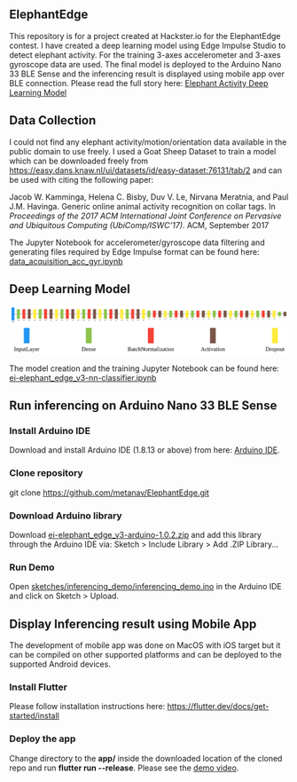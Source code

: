 ## ElephantEdge
This repository is for a project created at Hackster.io for the ElephantEdge contest. I have created a deep learning model using Edge Impulse Studio to detect elephant activity. For the training 3-axes accelerometer and 3-axes gyroscope data are used. The final model is deployed to the Arduino Nano 33 BLE Sense and the inferencing result is displayed using mobile app over BLE connection. Please read the full story here: [Elephant Activity Deep Learning Model](https://www.hackster.io/naveenbskumar/elephant-activity-deep-learning-model-5b3e98)

## Data Collection
I could not find any elephant activity/motion/orientation data available in the public domain to use freely. I used a Goat Sheep Dataset to train a model which can be downloaded freely from https://easy.dans.knaw.nl/ui/datasets/id/easy-dataset:76131/tab/2 and can be used with citing the following paper:

Jacob W. Kamminga, Helena C. Bisby, Duv V. Le, Nirvana Meratnia, and Paul J.M. Havinga. Generic online animal activity recognition on collar tags. In <i>Proceedings of the 2017 ACM International Joint Conference on Pervasive and Ubiquitous Computing (UbiComp/ISWC’17)</i>. ACM, September 2017

The Jupyter Notebook for accelerometer/gyroscope data filtering and generating files required by Edge Impulse format can be found here: [data_acquisition_acc_gyr.ipynb](data_acquisition_acc_gyr.ipynb)

## Deep Learning Model
![Graph](images/graph.svg)
![Legend](images/legend.svg)

The model creation and the training Jupyter Notebook can be found here: [ei-elephant_edge_v3-nn-classifier.ipynb](ei-elephant_edge_v3-nn-classifier.ipynb)

## Run inferencing on Arduino Nano 33 BLE Sense

### Install Arduino IDE
Download and install Arduino IDE (1.8.13 or above) from here: [Arduino IDE](https://www.arduino.cc/en/software).

### Clone repository
git clone https://github.com/metanav/ElephantEdge.git

### Download Arduino library 

Download [ei-elephant_edge_v3-arduino-1.0.2.zip](ei-elephant_edge_v3-arduino-1.0.2.zip)  and add this library through the Arduino IDE via:
Sketch > Include Library > Add .ZIP Library...

### Run Demo
Open [sketches/inferencing_demo/inferencing_demo.ino](sketches/inferencing_demo/inferencing_demo.ino) in the Arduino IDE and click on Sketch > Upload.

## Display Inferencing result using Mobile App
The development of mobile app was done on MacOS with iOS target but it can be compiled on other supported platforms and can be deployed to the supported Android devices.
### Install Flutter
Please follow installation instructions here: https://flutter.dev/docs/get-started/install

### Deploy the app
Change directory to the <b>app/</b> inside the downloaded location of the cloned repo and run <b>flutter run --release</b>.
Please see the [demo video](https://www.youtube.com/watch?v=AXcJ5IsnUaw&feature=emb_logo).


